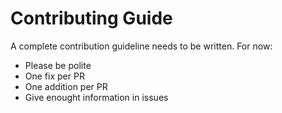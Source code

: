 # Contributing Guide

A complete contribution guideline needs to be written. For now:

- Please be polite
- One fix per PR
- One addition per PR
- Give enought information in issues
